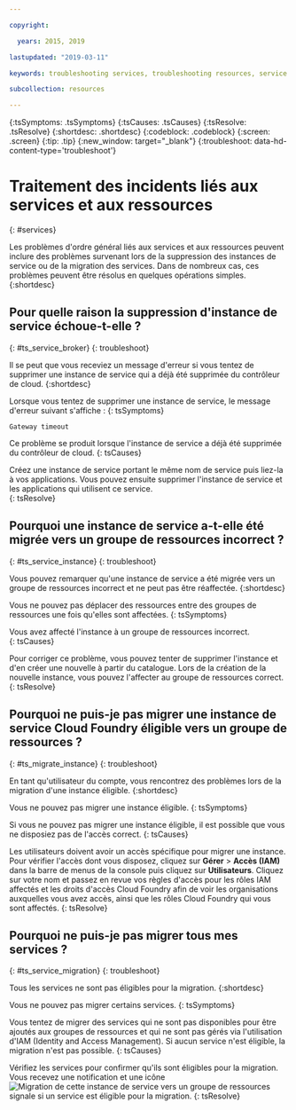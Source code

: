 ```yaml
---

copyright:

  years: 2015, 2019

lastupdated: "2019-03-11"

keywords: troubleshooting services, troubleshooting resources, service problems, resource problems, error message

subcollection: resources

---
```



{:tsSymptoms: .tsSymptoms}
{:tsCauses: .tsCauses}
{:tsResolve: .tsResolve}
{:shortdesc: .shortdesc}
{:codeblock: .codeblock}
{:screen: .screen}
{:tip: .tip}
{:new_window: target="_blank"}
{:troubleshoot: data-hd-content-type='troubleshoot'}


# Traitement des incidents liés aux services et aux ressources
{: #services}

Les problèmes d'ordre général liés aux services et aux ressources peuvent inclure des problèmes survenant lors de la suppression des instances de service ou de la migration des services. Dans de nombreux cas, ces problèmes peuvent être résolus en quelques opérations simples.
{:shortdesc}

## Pour quelle raison la suppression d'instance de service échoue-t-elle ?
{: #ts_service_broker}
{: troubleshoot}

Il se peut que vous receviez un message d'erreur si vous tentez de supprimer une instance de service qui a déjà été supprimée du contrôleur de cloud.
{:shortdesc}

Lorsque vous tentez de supprimer une instance de service, le message d'erreur suivant s'affiche :
{: tsSymptoms}

`Gateway timeout`

Ce problème se produit lorsque l'instance de service a déjà été supprimée du contrôleur de cloud.
{: tsCauses}

Créez une instance de service portant le même nom de service puis liez-la à vos applications. Vous pouvez ensuite supprimer l'instance de service et les applications qui utilisent ce service.   
{: tsResolve}

## Pourquoi une instance de service a-t-elle été migrée vers un groupe de ressources incorrect ? 
{: #ts_service_instance}
{: troubleshoot}

Vous pouvez remarquer qu'une instance de service a été migrée vers un groupe de ressources incorrect et ne peut pas être réaffectée. 
{:shortdesc}

Vous ne pouvez pas déplacer des ressources entre des groupes de ressources une fois qu'elles sont affectées.
{: tsSymptoms}

Vous avez affecté l'instance à un groupe de ressources incorrect.  
{: tsCauses}

Pour corriger ce problème, vous pouvez tenter de supprimer l'instance et d'en créer une nouvelle à partir du catalogue. Lors de la création de la nouvelle instance, vous pouvez l'affecter au groupe de ressources correct.
{: tsResolve}

## Pourquoi ne puis-je pas migrer une instance de service Cloud Foundry éligible vers un groupe de ressources ?
{: #ts_migrate_instance}
{: troubleshoot}

En tant qu'utilisateur du compte, vous rencontrez des problèmes lors de la migration d'une instance éligible. 
{:shortdesc}

Vous ne pouvez pas migrer une instance éligible. 
{: tsSymptoms}

Si vous ne pouvez pas migrer une instance éligible, il est possible que vous ne disposiez pas de l'accès correct. 
{: tsCauses}

Les utilisateurs doivent avoir un accès spécifique pour migrer une instance. Pour vérifier l'accès dont vous disposez, cliquez sur **Gérer** &gt; **Accès (IAM)** dans la barre de menus de la console puis cliquez sur **Utilisateurs**. Cliquez sur votre nom et passez en revue vos règles d'accès pour les rôles IAM affectés et les droits d'accès Cloud Foundry afin de voir les organisations auxquelles vous avez accès, ainsi que les rôles Cloud Foundry qui vous sont affectés. 
{: tsResolve}

## Pourquoi ne puis-je pas migrer tous mes services ?
{: #ts_service_migration}
{: troubleshoot}

Tous les services ne sont pas éligibles pour la migration. 
{:shortdesc}

Vous ne pouvez pas migrer certains services. 
{: tsSymptoms}

Vous tentez de migrer des services qui ne sont pas disponibles pour être ajoutés aux groupes de ressources et qui ne sont pas gérés via l'utilisation d'IAM (Identity and Access Management). Si aucun service n'est éligible, la migration n'est pas possible. 
{: tsCauses}

Vérifiez les services pour confirmer qu'ils sont éligibles pour la migration. Vous recevez une notification et une icône ![Migration de cette instance de service vers un groupe de ressources](images/migrate.svg "Migration de cette instance de service vers un groupe de ressources") signale si un service est éligible pour la migration.
{: tsResolve}

